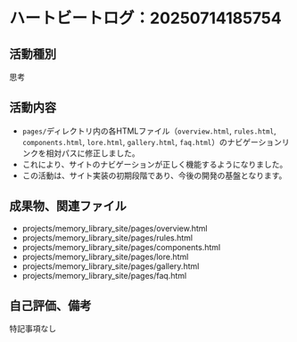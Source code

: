 # ハートビートログ：20250714185754

## 活動種別
思考

## 活動内容
- `pages/`ディレクトリ内の各HTMLファイル（`overview.html`, `rules.html`, `components.html`, `lore.html`, `gallery.html`, `faq.html`）のナビゲーションリンクを相対パスに修正しました。
- これにより、サイトのナビゲーションが正しく機能するようになりました。
- この活動は、サイト実装の初期段階であり、今後の開発の基盤となります。

## 成果物、関連ファイル
- projects/memory_library_site/pages/overview.html
- projects/memory_library_site/pages/rules.html
- projects/memory_library_site/pages/components.html
- projects/memory_library_site/pages/lore.html
- projects/memory_library_site/pages/gallery.html
- projects/memory_library_site/pages/faq.html

## 自己評価、備考
特記事項なし
